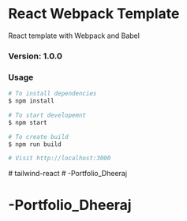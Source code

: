 # React Webpack Template

React template with Webpack and Babel

### Version: 1.0.0

### Usage

```sh
# To install dependencies
$ npm install

# To start developemnt
$ npm start

# To create build
$ npm run build

# Visit http://localhost:3000
```
#   t a i l w i n d - r e a c t  
 # -Portfolio_Dheeraj
# -Portfolio_Dheeraj
